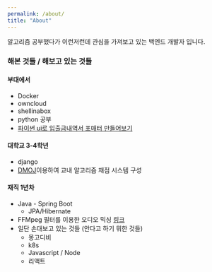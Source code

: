 ```yaml
---
permalink: /about/
title: "About"
---
```


 알고리즘 공부했다가 이런저런데 관심을 가져보고 있는 백엔드 개발자 입니다.

### 해본 것들 / 해보고 있는 것들

#### 부대에서
* Docker
* owncloud
* shellinabox
* python 공부
* [파이썬 ui로 입출금내역서 포매터 만들어보기](https://github.com/qlqhqo2341/DepositHistoryMaker)

#### 대학교 3-4학년
* django
* [DMOJ](https://github.com/DMOJ/online-judge)이용하여 교내 알고리즘 채점 시스템 구성

#### 재직 1년차
* Java - Spring Boot
  * JPA/Hibernate
* FFMpeg 필터를 이용한 오디오 믹싱 [링크](https://ffmpeg.org/ffmpeg-filters.html#Audio-Filters)
* 일단 손대보고 있는 것들 (안다고 하기 뭐한 것들)
  * 몽고디비
  * k8s
  * Javascript / Node
  * 리액트